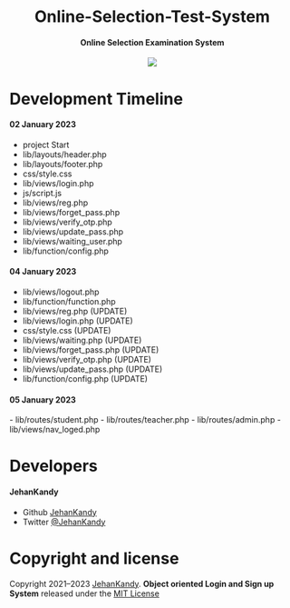 <h1 align="center">Online-Selection-Test-System</h1>
<h4 align="center">Online Selection Examination System</h4>

<p align="center"><img src="https://wakatime.com/badge/user/0ac30051-5698-4ae9-851e-7d4853d4aba7/project/290a29cf-e0e1-4228-a5fa-b8e0a7879b20.svg"></p>


# Development Timeline

  <h4> 02 January 2023</h4>
  
  - project Start
  - lib/layouts/header.php
  - lib/layouts/footer.php
  - css/style.css
  - lib/views/login.php
  - js/script.js
  - lib/views/reg.php
  - lib/views/forget_pass.php
  - lib/views/verify_otp.php
  - lib/views/update_pass.php
  - lib/views/waiting_user.php
  - lib/function/config.php


   <h4> 04 January 2023</h4>
    
   - lib/views/logout.php
   - lib/function/function.php
   - lib/views/reg.php (UPDATE)
   - lib/views/login.php (UPDATE)
   - css/style.css (UPDATE)
   - lib/views/waiting.php (UPDATE)
   - lib/views/forget_pass.php (UPDATE)
   - lib/views/verify_otp.php (UPDATE)
   - lib/views/update_pass.php (UPDATE)
   - lib/function/config.php (UPDATE)
   
   <h4> 05 January 2023</h4>
   - lib/routes/student.php
   - lib/routes/teacher.php
   - lib/routes/admin.php
   - lib/views/nav_loged.php
   
<h1>Developers</h1>
  <h4>JehanKandy</h4>

  - Github [JehanKandy](https://github.com/JehanKandy)
  - Twitter [@JehanKandy](https://twitter.com/jehankandy)
  
<h1>Copyright and license</h1>

Copyright 2021–2023 [JehanKandy](https://github.com/JehanKandy). <b>Object oriented Login and Sign up System</b> released under the [MIT License](https://github.com/JehanKandy/Online-Selection-Test-System/blob/main/LICENSE)
